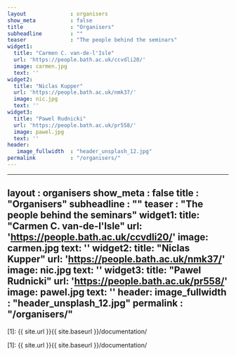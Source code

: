 ```yaml
---
layout              : organisers
show_meta           : false
title               : "Organisers"
subheadline         : ""
teaser              : "The people behind the seminars"
widget1:
  title: "Carmen C. van-de-l'Isle"
  url: 'https://people.bath.ac.uk/ccvdli20/'
  image: carmen.jpg
  text: ''
widget2:
  title: "Niclas Kupper"
  url: 'https://people.bath.ac.uk/nmk37/'
  image: nic.jpg
  text: ''
widget3:
  title: "Pawel Rudnicki"
  url: 'https://people.bath.ac.uk/pr558/'
  image: pawel.jpg
  text: ''
header:
   image_fullwidth  : "header_unsplash_12.jpg"
permalink           : "/organisers/"
---
```


---
layout              : organisers
show_meta           : false
title               : "Organisers"
subheadline         : ""
teaser              : "The people behind the seminars"
widget1:
  title: "Carmen C. van-de-l'Isle"
  url: 'https://people.bath.ac.uk/ccvdli20/'
  image: carmen.jpg
  text: ''
widget2:
  title: "Niclas Kupper"
  url: 'https://people.bath.ac.uk/nmk37/'
  image: nic.jpg
  text: ''
widget3:
  title: "Pawel Rudnicki"
  url: 'https://people.bath.ac.uk/pr558/'
  image: pawel.jpg
  text: ''
header:
   image_fullwidth  : "header_unsplash_12.jpg"
permalink           : "/organisers/"
---

<script type="text/javascript" src="java.html">
      </script>

 [1]: {{ site.url }}{{ site.baseurl }}/documentation/

 [1]: {{ site.url }}{{ site.baseurl }}/documentation/
